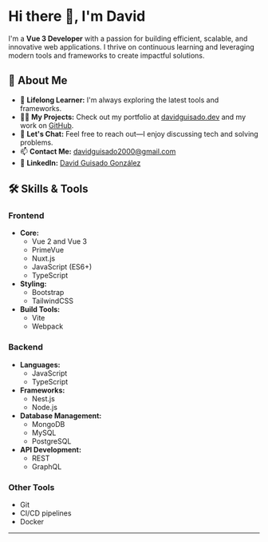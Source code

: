 # Hi there 👋, I'm David

I'm a **Vue 3 Developer** with a passion for building efficient, scalable, and innovative web applications. I thrive on continuous learning and leveraging modern tools and frameworks to create impactful solutions.

## 🌟 About Me
- 🔭 **Lifelong Learner:** I'm always exploring the latest tools and frameworks.
- 👨‍💻 **My Projects:** Check out my portfolio at [davidguisado.dev](https://davidguisado.dev) and my work on [GitHub](https://github.com/davidgg00).
- 💬 **Let's Chat:** Feel free to reach out—I enjoy discussing tech and solving problems.
- 📫 **Contact Me:** [davidguisado2000@gmail.com](mailto:davidguisado2000@gmail.com)
- 📄 **LinkedIn:** [David Guisado González](https://www.linkedin.com/in/david-guisado-gonzalez/)

## 🛠️ Skills & Tools

### Frontend
- **Core:**
  - Vue 2 and Vue 3
  - PrimeVue
  - Nuxt.js
  - JavaScript (ES6+)
  - TypeScript
- **Styling:**
  - Bootstrap
  - TailwindCSS
- **Build Tools:**
  - Vite
  - Webpack

### Backend
- **Languages:**
  - JavaScript
  - TypeScript
- **Frameworks:**
  - Nest.js
  - Node.js
- **Database Management:**
  - MongoDB
  - MySQL
  - PostgreSQL
- **API Development:**
  - REST
  - GraphQL

### Other Tools
- Git
- CI/CD pipelines
- Docker

---

